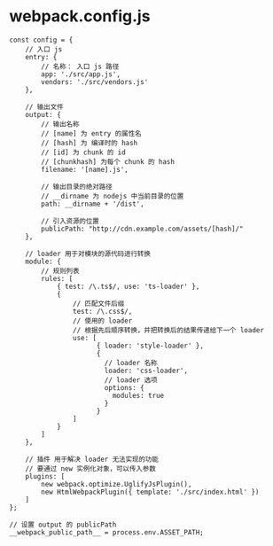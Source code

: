 # webpack.config.js

    const config = {
        // 入口 js
        entry: {
            // 名称： 入口 js 路径
            app: './src/app.js',
            vendors: './src/vendors.js'
        },

        // 输出文件
        output: {
            // 输出名称
            // [name] 为 entry 的属性名
            // [hash] 为 编译时的 hash
            // [id] 为 chunk 的 id
            // [chunkhash] 为每个 chunk 的 hash
            filename: '[name].js',

            // 输出目录的绝对路径
            // __dirname 为 nodejs 中当前目录的位置
            path: __dirname + '/dist',

            // 引入资源的位置
            publicPath: "http://cdn.example.com/assets/[hash]/"
        },

        // loader 用于对模块的源代码进行转换
        module: {
            // 规则列表
            rules: [
                { test: /\.ts$/, use: 'ts-loader' },
                {
                    // 匹配文件后缀
                    test: /\.css$/,
                    // 使用的 loader
                    // 根据先后顺序转换，并把转换后的结果传递给下一个 loader
                    use: [
                          { loader: 'style-loader' },
                          {
                            // loader 名称
                            loader: 'css-loader',
                            // loader 选项
                            options: {
                              modules: true
                            }
                          }
                    ]
                }
            ]
        },

        // 插件 用于解决 loader 无法实现的功能
        // 要通过 new 实例化对象，可以传入参数
        plugins: [
            new webpack.optimize.UglifyJsPlugin(),
            new HtmlWebpackPlugin({ template: './src/index.html' })
        ]
    };
    
    // 设置 output 的 publicPath
    __webpack_public_path__ = process.env.ASSET_PATH;